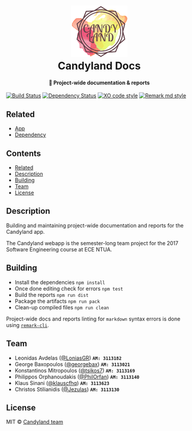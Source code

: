 <h1 align="center">
<img src="/media/logo.png" width="30%"><br/>Candyland Docs
</h1>

<h4 align="center">
  📝 Project-wide documentation & reports
</h4>

[![Build Status](https://travis-ci.com/klauscfhq/candyland-docs.svg?token=rXPPxPTH1doiuVrFnjqh&branch=master)](https://travis-ci.com/klauscfhq/candyland-docs) [![Dependency Status](https://dependencyci.com/github/klauscfhq/candyland-docs/badge)](https://dependencyci.com/github/klauscfhq/candyland-docs) [![XO code style](https://img.shields.io/badge/code_style-XO-5ed9c7.svg)](https://github.com/klauscfhq/candyland-docs) [![Remark md style](https://img.shields.io/badge/md%20style-remark-brightgreen.svg)](https://github.com/klauscfhq/candyland-docs)

## Related

- [App](https://github.com/klauscfhq/candyland-app)
- [Dependency](https://github.com/klauscfhq/candyland-dependency)

## Contents

- [Related](#related)
- [Description](#description)
- [Building](#building)
- [Team](#team)
- [License](#license)

## Description

Building and maintaining project-wide documentation and reports for the Candyland app.

The Candyland webapp is the semester-long team project for the 2017 Software Engineering course at ECE NTUA.

## Building

- Install the dependencies `npm install`
- Once done editing check for errors `npm test`
- Build the reports `npm run dist`
- Package the artifacts `npm run pack`
- Clean-up compiled files `npm run clean`

Project-wide docs and reports linting for `markdown` syntax errors is done using [`remark-cli`](https://github.com/wooorm/remark/tree/master/packages/remark-cli).

## Team

- Leonidas Avdelas ([@LoniasGR](https://github.com/LoniasGR)) **`AM: 3113182`**
- George Baxopoulos ([@georgebax](https://github.com/georgebax)) **`AM: 3113021`**
- Konstantinos Mitropoulos ([@tsikos7](https://github.com/tsikos7)) **`AM: 3113169`**
- Philippos Orphanoudakis ([@PhilOrfan](https://github.com/PhilOrfan)) **`AM: 3113140`**
- Klaus Sinani ([@klauscfhq](https://github.com/klauscfhq)) **`AM: 3113623`**
- Christos Stilianidis ([@Jezulas](https://github.com/Jezulas)) **`AM: 3113130`**

## License

MIT © [Candyland team](https://github.com/klauscfhq/candyland-docs/blob/master/license.md)
